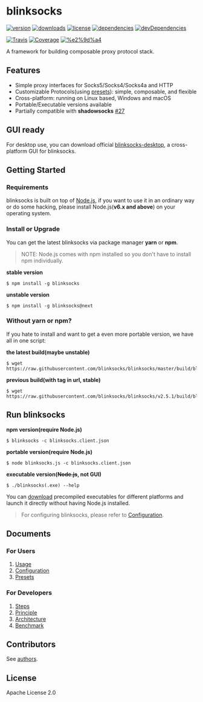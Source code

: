 # blinksocks

[![version](https://img.shields.io/npm/v/blinksocks.svg)](https://www.npmjs.com/package/blinksocks)
[![downloads](https://img.shields.io/npm/dt/blinksocks.svg)](https://www.npmjs.com/package/blinksocks)
[![license](https://img.shields.io/npm/l/blinksocks.svg)](https://github.com/blinksocks/blinksocks/blob/master/LICENSE)
[![dependencies](https://img.shields.io/david/blinksocks/blinksocks.svg)](https://www.npmjs.com/package/blinksocks)
[![devDependencies](https://img.shields.io/david/dev/blinksocks/blinksocks.svg)](https://www.npmjs.com/package/blinksocks)

[![Travis](https://img.shields.io/travis/blinksocks/blinksocks.svg)](https://travis-ci.org/blinksocks/blinksocks)
[![Coverage](https://img.shields.io/codecov/c/github/blinksocks/blinksocks/master.svg)](https://codecov.io/gh/blinksocks/blinksocks)
[![%e2%9d%a4](https://img.shields.io/badge/made%20with-%e2%9d%a4-ff69b4.svg)](https://github.com/blinksocks/blinksocks)

A framework for building composable proxy protocol stack.

## Features

* Simple proxy interfaces for Socks5/Socks4/Socks4a and HTTP
* Customizable Protocols(using [presets](docs/presets)): simple, composable, and flexible
* Cross-platform: running on Linux based, Windows and macOS
* Portable/Executable versions available
* Partially compatible with **shadowsocks** [#27](https://github.com/blinksocks/blinksocks/issues/27)

## GUI ready

For desktop use, you can download official [blinksocks-desktop](https://github.com/blinksocks/blinksocks-desktop),
a cross-platform GUI for blinksocks.

## Getting Started

### Requirements

blinksocks is built on top of [Node.js](https://nodejs.org), if you want to use it in an ordinary way or do some hacking,
please install Node.js(**v6.x and above**) on your operating system.

### Install or Upgrade

You can get the latest blinksocks via package manager **yarn** or **npm**.

> NOTE: Node.js comes with npm installed so you don't have to install npm individually.

**stable version**

```
$ npm install -g blinksocks
```

**unstable version**

```
$ npm install -g blinksocks@next
```

### Without yarn or npm?

If you hate to install and want to get a even more portable version, we have all in one script:

**the latest build(maybe unstable)**

```
$ wget https://raw.githubusercontent.com/blinksocks/blinksocks/master/build/blinksocks.js
```

**previous build(with tag in url, stable)**

```
$ wget https://raw.githubusercontent.com/blinksocks/blinksocks/v2.5.1/build/blinksocks.js
```

## Run blinksocks

**npm version(require Node.js)**

```
$ blinksocks -c blinksocks.client.json
```

**portable version(require Node.js)**

```
$ node blinksocks.js -c blinksocks.client.json
```

**executable version(~~Node.js~~, not GUI)**

```
$ ./blinksocks(.exe) --help
```

You can [download](https://github.com/blinksocks/blinksocks/releases) precompiled executables for different platforms and launch it directly without having Node.js installed.

> For configuring blinksocks, please refer to [Configuration](docs/config).

## Documents

### For Users

1. [Usage](docs/usage)
2. [Configuration](docs/config)
3. [Presets](docs/presets)

### For Developers

1. [Steps](docs/development/steps)
2. [Principle](docs/development/principle)
3. [Architecture](docs/development/architecture)
4. [Benchmark](docs/benchmark)

## Contributors

See [authors](AUTHORS).

## License

Apache License 2.0